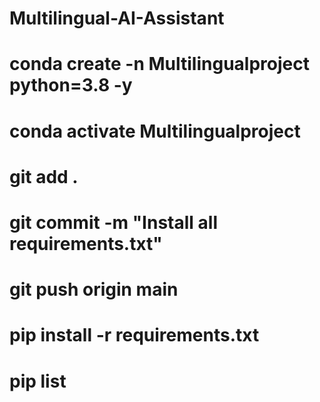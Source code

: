 # Multilingual-AI-Assistant
# conda create -n Multilingualproject python=3.8 -y
# conda activate Multilingualproject
# git add .
# git commit -m "Install all requirements.txt"
# git push origin main
# pip install -r requirements.txt
# pip list

